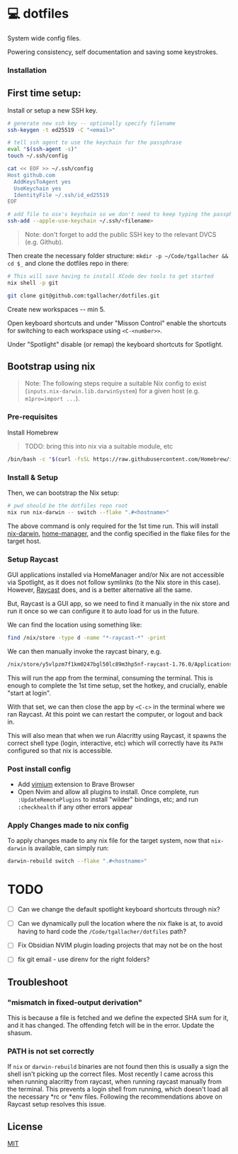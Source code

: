# 💻 dotfiles

System wide config files.

Powering consistency, self documentation and saving some keystrokes.

### Installation

## First time setup:
Install or setup a new SSH key.

```sh
# generate new ssh key -- optionally specify filename
ssh-keygen -t ed25519 -C "<email>"

# tell ssh agent to use the keychain for the passphrase
eval "$(ssh-agent -s)"
touch ~/.ssh/config

cat << EOF >> ~/.ssh/config
Host github.com
  AddKeysToAgent yes
  UseKeychain yes
  IdentityFile ~/.ssh/id_ed25519
EOF

# add file to osx's keychain so we don't need to keep typing the passphrase
ssh-add --apple-use-keychain ~/.ssh/<filename>
```
> Note: don't forget to add the public SSH key to the relevant DVCS (e.g. Github).

Then create the necessary folder structure: `mkdir -p ~/Code/tgallacher && cd $_` and clone the dotfiles repo in there:

```sh
# This will save having to install XCode dev tools to get started
nix shell -p git
```

```sh
git clone git@github.com:tgallacher/dotfiles.git
```

Create new workspaces -- min 5.

Open keyboard shortcuts and under "Misson Control" enable the shortcuts for switching to each workspace using `<C-<number>>`.

Under "Spotlight" disable (or remap) the keyboard shortcuts for Spotlight.

## Bootstrap using nix

> Note: The following steps require a suitable Nix config to exist (`inputs.nix-darwin.lib.darwinSystem`) for a given host (e.g. `m1pro=import ...`).


### Pre-requisites

Install Homebrew
> TODO: bring this into nix via a suitable module, etc

```sh
/bin/bash -c "$(curl -fsSL https://raw.githubusercontent.com/Homebrew/install/HEAD/install.sh)"
```

### Install & Setup

Then, we can bootstrap the Nix setup:

```sh
# pwd should be the dotfiles repo root
nix run nix-darwin -- switch --flake ".#<hostname>"
```

The above command is only required for the 1st time run. This will install [nix-darwin](https://github.com/LnL7/nix-darwin), [home-manager](https://github.com/nix-community/home-manager), and the config specified in the flake files for the target host.

### Setup Raycast

GUI applications installed via HomeManager and/or Nix are not accessible via Spotlight, as it does not follow symlinks (to the Nix store in this case). However, [Raycast](https://www.raycast.com/) does, and is a better alternative all the same.

But, Raycast is a GUI app, so we need to find it manually in the nix store and run it once so we can configure it to auto load for us in the future.

We can find the location using something like:

```sh
find /nix/store -type d -name "*-raycast-*" -print
```

We can then manually invoke the raycast binary, e.g.
```sh
/nix/store/y5vlpzm7f1km0247bgl50lc89m3hp5nf-raycast-1.76.0/Applications/Raycast.app/Contents/MacOS/Raycast
```
This will run the app from the terminal, consuming the terminal. This is enough to complete the 1st time setup, set the hotkey, and crucially, enable "start at login".

With that set, we can then close the app by `<C-c>` in the terminal where we ran Raycast. At this point we can restart the computer, or logout and back in.

This will also mean that when we run Alacritty using Raycast, it spawns the correct shell type (login, interactive, etc) which will correctly have its `PATH` configured so that nix is accessible.

### Post install config

- Add [vimium](https://chromewebstore.google.com/detail/vimium/dbepggeogbaibhgnhhndojpepiihcmeb) extension to Brave Browser
- Open Nvim and allow all plugins to install. Once complete, run `:UpdateRemotePlugins` to install "wilder" bindings, etc; and run `:checkhealth` if any other errors appear

### Apply Changes made to nix config
To apply changes made to any nix file for the target system, now that `nix-darwin` is available, can simply run:

```sh
darwin-rebuild switch --flake ".#<hostname>"
```

# TODO
- [ ] Can we change the default spotlight keyboard shortcuts through nix?
- [ ] Can we dynamically pull the location where the nix flake is at, to avoid having to hard code the `/Code/tgallacher/dotfiles` path?
- [ ] Fix Obsidian NVIM plugin loading projects that may not be on the host
- [ ] fix git email - use direnv for the right folders?


## Troubleshoot

### "mismatch in fixed-output derivation"
This is because a file is fetched and we define the expected SHA sum for it, and it has changed. The offending fetch will be in the error. Update the shasum.

### PATH is not set correctly
If `nix` or `darwin-rebuild` binaries are not found then this is usually a sign the shell isn't picking up the correct files. Most recently I came across this when running alacritty from raycast, when running raycast manually from the terminal. This prevents a login shell from running, which doesn't load all the necessary *rc or *env files. Following the recommendations above on Raycast setup resolves this issue.

## License

[MIT](./LICENSE)
